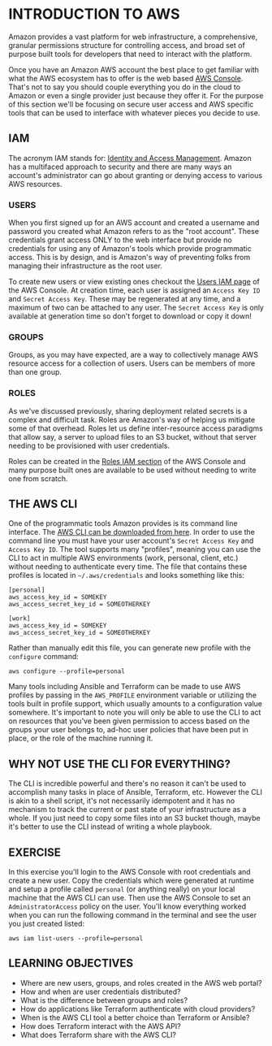 # INTRODUCTION TO AWS
Amazon provides a vast platform for web infrastructure, a comprehensive, 
granular permissions structure for controlling access, and broad set of 
purpose built tools for developers that need to interact with the platform.

Once you have an Amazon AWS account the best place to get familiar with what 
the AWS ecosystem has to offer is the web based [AWS Console]. That's not to 
say you should couple everything you do in the cloud to Amazon or even a 
single provider just because they offer it. For the purpose of this section 
we'll be focusing on secure user access and AWS specific tools that can be used
to interface with whatever pieces you decide to use.

## IAM
The acronym IAM stands for: [Identity and Access Management]. Amazon has a 
multifaced approach to security and there are many ways an account's 
administrator can go about granting or denying access to various AWS resources.

### USERS
When you first signed up for an AWS account and created a username and 
password you created what Amazon refers to as the "root account". These 
credentials grant access ONLY to the web interface but provide no credentials
for using any of Amazon's tools which provide programmatic access. This is by
design, and is Amazon's way of preventing folks from managing their 
infrastructure as the root user.

To create new users or view existing ones checkout the [Users IAM page] of the 
AWS Console. At creation time, each user is assigned an `Access Key ID` and 
`Secret Access Key`. These may be regenerated at any time, and a maximum of 
two can be attached to any user. The `Secret Access Key` is only available at
generation time so don't forget to download or copy it down!

### GROUPS
Groups, as you may have expected, are a way to collectively manage AWS resource 
access for a collection of users. Users can be members of more than one group.

### ROLES
As we've discussed previously, sharing deployment related secrets is a 
complex and difficult task. Roles are Amazon's way of helping us mitigate 
some of that overhead. Roles let us define inter-resource access 
paradigms that allow say, a server to upload files to an S3 bucket, without 
that server needing to be provisioned with user credentials.

Roles can be created in the [Roles IAM section] of the AWS Console and many 
purpose built ones are available to be used without needing to write one from
scratch.

## THE AWS CLI
One of the programmatic tools Amazon provides is its command line interface. 
The [AWS CLI can be downloaded from here]. In order to use the command line 
you must have your user account's `Secret Access Key` and `Access Key ID`. 
The tool supports many "profiles", meaning you can use the CLI to act in 
multiple AWS environments (work, personal, client, etc.) without needing to 
authenticate every time. The file that contains these profiles is located in 
`~/.aws/credentials` and looks something like this:

```
[personal]
aws_access_key_id = SOMEKEY
aws_access_secret_key_id = SOMEOTHERKEY

[work]
aws_access_key_id = SOMEKEY
aws_access_secret_key_id = SOMEOTHERKEY
```

Rather than manually edit this file, you can generate new profile with the 
`configure` command:

```
aws configure --profile=personal
```
Many tools including Ansible and Terraform can be made to use AWS profiles by
passing in the `AWS_PROFILE` environment variable or utilizing the tools built
in profile support, which usually amounts to a configuration value somewhere.
It's important to note you will only be able to use the CLI to act on 
resources that you've been given permission to access based on the groups 
your user belongs to, ad-hoc user policies that have been put in place, or 
the role of the machine running it. 

## WHY NOT USE THE CLI FOR EVERYTHING?
The CLI is incredible powerful and there's no reason it can't be used to 
accomplish many tasks in place of Ansible, Terraform, etc. However the CLI is
akin to a shell script, it's not necessarily idempotent and it has no 
mechanism to track the current or past state of your infrastructure as a 
whole. If you just need to copy some files into an S3 bucket though, maybe 
it's better to use the CLI instead of writing a whole playbook.

## EXERCISE
In this exercise you'll login to the AWS Console with root credentials and 
create a new user. Copy the credentials which were generated at runtime and 
setup a profile called `personal` (or anything really) on your local machine 
that the AWS CLI can use. Then use the AWS Console to set an `AdministratorAccess` policy
on the user. You'll know everything worked when you can run the following 
command in the terminal and see the user you just created listed:

```
aws iam list-users --profile=personal
```

## LEARNING OBJECTIVES

- Where are new users, groups, and roles created in the AWS web portal?
- How and when are user credentials distributed?
- What is the difference between groups and roles?
- How do applications like Terraform authenticate with cloud providers?
- When is the AWS CLI tool a better choice than Terraform or Ansible?
- How does Terraform interact with the AWS API?
- What does Terraform share with the AWS CLI?

[AWS Console]: https://console.aws.amazon.com
[Identity and Access Management]: https://console.aws.amazon.com/iam/home
[Users IAM page]: https://console.aws.amazon.com/iam/home#users
[Roles IAM section]: https://console.aws.amazon.com/iam/home#roles
[AWS CLI can be downloaded from here]: https://aws.amazon.com/cli/